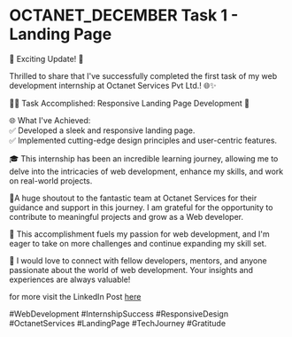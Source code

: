 # OCTANET_DECEMBER Task 1 - Landing Page

🚀 Exciting Update! 🚀

Thrilled to share that I've successfully completed the first task of my web development internship at Octanet Services Pvt Ltd.! 🌐✨

👨‍💻 Task Accomplished: Responsive Landing Page Development 🎉

🌐 What I've Achieved:<br>
✅ Developed a sleek and responsive landing page.<br>
✅ Implemented cutting-edge design principles and user-centric features.<br>

🎓 This internship has been an incredible learning journey, allowing me to delve into the intricacies of web development, enhance my skills, and work on real-world projects.

🙏A huge shoutout to the fantastic team at Octanet Services for their guidance and support in this journey. I am grateful for the opportunity to contribute to meaningful projects and grow as a Web developer.

🚀 This accomplishment fuels my passion for web development, and I'm eager to take on more challenges and continue expanding my skill set.

🤝 I would love to connect with fellow developers, mentors, and anyone passionate about the world of web development. Your insights and experiences are always valuable!

for more visit the LinkedIn Post <a href="">here</a>

#WebDevelopment #InternshipSuccess #ResponsiveDesign #OctanetServices #LandingPage #TechJourney #Gratitude
